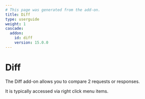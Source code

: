 ```yaml
---
# This page was generated from the add-on.
title: Diff
type: userguide
weight: 1
cascade:
  addon:
    id: diff
    version: 15.0.0
---
```


# Diff

The Diff add-on allows you to compare 2 requests or responses.

It is typically accessed via right click menu items.
